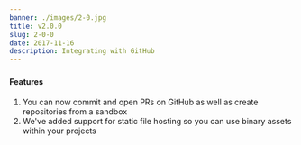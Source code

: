 ```yaml
---
banner: ./images/2-0.jpg
title: v2.0.0
slug: 2-0-0
date: 2017-11-16
description: Integrating with GitHub
---
```


###

#### Features

1. You can now commit and open PRs on GitHub as well as create repositories from
   a sandbox
2. We've added support for static file hosting so you can use binary assets
   within your projects
